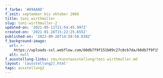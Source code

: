 ```yaml
---
f_farbe: '#89AA8D'
f_zeit: september bis oktober 2008
title: toni wirthmüller
slug: toni-wirthmuller-2
updated-on: '2021-05-11T21:54:45.997Z'
created-on: '2021-01-16T15:22:25.655Z'
published-on: '2022-09-26T14:58:58.838Z'
f_background-image:
  url: >-
    https://uploads-ssl.webflow.com/60db7f9f151b09c27c0cb7da/60db7f9f151b09e7ed0cb8b7_toni%20wirthmu%CC%88ller.jpg
  alt: null
f_ausstellung-links: cms/kunstausstellung/toni-wirthmuller.md
layout: '[ausstellung2].html'
tags: ausstellung2
---
```



